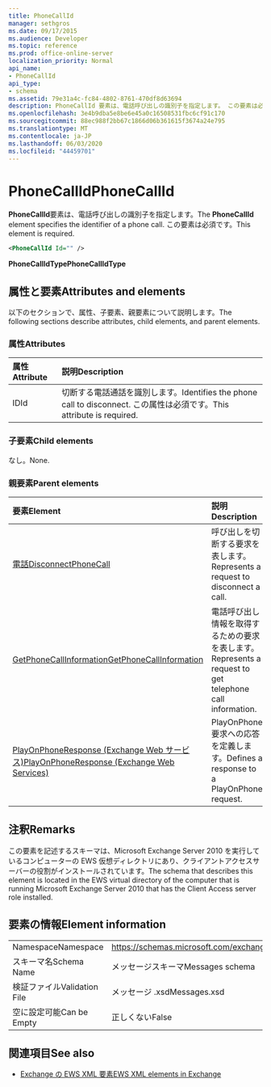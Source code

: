 ```yaml
---
title: PhoneCallId
manager: sethgros
ms.date: 09/17/2015
ms.audience: Developer
ms.topic: reference
ms.prod: office-online-server
localization_priority: Normal
api_name:
- PhoneCallId
api_type:
- schema
ms.assetid: 79e31a4c-fc84-4802-8761-470df8d63694
description: PhoneCallId 要素は、電話呼び出しの識別子を指定します。 この要素は必須です。
ms.openlocfilehash: 3e4b9dba5e8be6e45a0c16508531fbc6cf91c170
ms.sourcegitcommit: 88ec988f2bb67c1866d06b361615f3674a24e795
ms.translationtype: MT
ms.contentlocale: ja-JP
ms.lasthandoff: 06/03/2020
ms.locfileid: "44459701"
---
```

# <a name="phonecallid"></a><span data-ttu-id="7efad-104">PhoneCallId</span><span class="sxs-lookup"><span data-stu-id="7efad-104">PhoneCallId</span></span>

<span data-ttu-id="7efad-105">**PhoneCallId**要素は、電話呼び出しの識別子を指定します。</span><span class="sxs-lookup"><span data-stu-id="7efad-105">The **PhoneCallId** element specifies the identifier of a phone call.</span></span> <span data-ttu-id="7efad-106">この要素は必須です。</span><span class="sxs-lookup"><span data-stu-id="7efad-106">This element is required.</span></span> 
  
```xml
<PhoneCallId Id="" />
```

 <span data-ttu-id="7efad-107">**PhoneCallIdType**</span><span class="sxs-lookup"><span data-stu-id="7efad-107">**PhoneCallIdType**</span></span>
## <a name="attributes-and-elements"></a><span data-ttu-id="7efad-108">属性と要素</span><span class="sxs-lookup"><span data-stu-id="7efad-108">Attributes and elements</span></span>

<span data-ttu-id="7efad-109">以下のセクションで、属性、子要素、親要素について説明します。</span><span class="sxs-lookup"><span data-stu-id="7efad-109">The following sections describe attributes, child elements, and parent elements.</span></span>
  
### <a name="attributes"></a><span data-ttu-id="7efad-110">属性</span><span class="sxs-lookup"><span data-stu-id="7efad-110">Attributes</span></span>

|<span data-ttu-id="7efad-111">**属性**</span><span class="sxs-lookup"><span data-stu-id="7efad-111">**Attribute**</span></span>|<span data-ttu-id="7efad-112">**説明**</span><span class="sxs-lookup"><span data-stu-id="7efad-112">**Description**</span></span>|
|:-----|:-----|
|<span data-ttu-id="7efad-113">ID</span><span class="sxs-lookup"><span data-stu-id="7efad-113">Id</span></span>  <br/> |<span data-ttu-id="7efad-114">切断する電話通話を識別します。</span><span class="sxs-lookup"><span data-stu-id="7efad-114">Identifies the phone call to disconnect.</span></span> <span data-ttu-id="7efad-115">この属性は必須です。</span><span class="sxs-lookup"><span data-stu-id="7efad-115">This attribute is required.</span></span>  <br/> |
   
### <a name="child-elements"></a><span data-ttu-id="7efad-116">子要素</span><span class="sxs-lookup"><span data-stu-id="7efad-116">Child elements</span></span>

<span data-ttu-id="7efad-117">なし。</span><span class="sxs-lookup"><span data-stu-id="7efad-117">None.</span></span>
  
### <a name="parent-elements"></a><span data-ttu-id="7efad-118">親要素</span><span class="sxs-lookup"><span data-stu-id="7efad-118">Parent elements</span></span>

|<span data-ttu-id="7efad-119">**要素**</span><span class="sxs-lookup"><span data-stu-id="7efad-119">**Element**</span></span>|<span data-ttu-id="7efad-120">**説明**</span><span class="sxs-lookup"><span data-stu-id="7efad-120">**Description**</span></span>|
|:-----|:-----|
|[<span data-ttu-id="7efad-121">電話</span><span class="sxs-lookup"><span data-stu-id="7efad-121">DisconnectPhoneCall</span></span>](disconnectphonecall.md) <br/> |<span data-ttu-id="7efad-122">呼び出しを切断する要求を表します。</span><span class="sxs-lookup"><span data-stu-id="7efad-122">Represents a request to disconnect a call.</span></span>  <br/> |
|[<span data-ttu-id="7efad-123">GetPhoneCallInformation</span><span class="sxs-lookup"><span data-stu-id="7efad-123">GetPhoneCallInformation</span></span>](getphonecallinformation.md) <br/> |<span data-ttu-id="7efad-124">電話呼び出し情報を取得するための要求を表します。</span><span class="sxs-lookup"><span data-stu-id="7efad-124">Represents a request to get telephone call information.</span></span>  <br/> |
|[<span data-ttu-id="7efad-125">PlayOnPhoneResponse (Exchange Web サービス)</span><span class="sxs-lookup"><span data-stu-id="7efad-125">PlayOnPhoneResponse (Exchange Web Services)</span></span>](playonphoneresponse-exchange-web-services.md) <br/> |<span data-ttu-id="7efad-126">PlayOnPhone 要求への応答を定義します。</span><span class="sxs-lookup"><span data-stu-id="7efad-126">Defines a response to a PlayOnPhone request.</span></span>  <br/> |
   
## <a name="remarks"></a><span data-ttu-id="7efad-127">注釈</span><span class="sxs-lookup"><span data-stu-id="7efad-127">Remarks</span></span>

<span data-ttu-id="7efad-128">この要素を記述するスキーマは、Microsoft Exchange Server 2010 を実行しているコンピューターの EWS 仮想ディレクトリにあり、クライアントアクセスサーバーの役割がインストールされています。</span><span class="sxs-lookup"><span data-stu-id="7efad-128">The schema that describes this element is located in the EWS virtual directory of the computer that is running Microsoft Exchange Server 2010 that has the Client Access server role installed.</span></span>
  
## <a name="element-information"></a><span data-ttu-id="7efad-129">要素の情報</span><span class="sxs-lookup"><span data-stu-id="7efad-129">Element information</span></span>

|||
|:-----|:-----|
|<span data-ttu-id="7efad-130">Namespace</span><span class="sxs-lookup"><span data-stu-id="7efad-130">Namespace</span></span>  <br/> |https://schemas.microsoft.com/exchange/services/2006/messages  <br/> |
|<span data-ttu-id="7efad-131">スキーマ名</span><span class="sxs-lookup"><span data-stu-id="7efad-131">Schema Name</span></span>  <br/> |<span data-ttu-id="7efad-132">メッセージスキーマ</span><span class="sxs-lookup"><span data-stu-id="7efad-132">Messages schema</span></span>  <br/> |
|<span data-ttu-id="7efad-133">検証ファイル</span><span class="sxs-lookup"><span data-stu-id="7efad-133">Validation File</span></span>  <br/> |<span data-ttu-id="7efad-134">メッセージ .xsd</span><span class="sxs-lookup"><span data-stu-id="7efad-134">Messages.xsd</span></span>  <br/> |
|<span data-ttu-id="7efad-135">空に設定可能</span><span class="sxs-lookup"><span data-stu-id="7efad-135">Can be Empty</span></span>  <br/> |<span data-ttu-id="7efad-136">正しくない</span><span class="sxs-lookup"><span data-stu-id="7efad-136">False</span></span>  <br/> |
   
## <a name="see-also"></a><span data-ttu-id="7efad-137">関連項目</span><span class="sxs-lookup"><span data-stu-id="7efad-137">See also</span></span>



- [<span data-ttu-id="7efad-138">Exchange の EWS XML 要素</span><span class="sxs-lookup"><span data-stu-id="7efad-138">EWS XML elements in Exchange</span></span>](ews-xml-elements-in-exchange.md)

